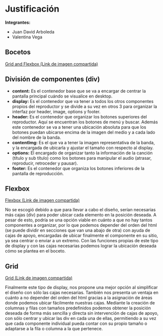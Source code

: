 # Justificación

**Integrantes:**
 - Juan David Arboleda
 - Valentina Vega

## Bocetos

[Grid and Flexbox (Link de imagen compartida)](https://drive.google.com/open?id=1-vorxn-hU_7E2KpZeY8QbEkeFvoBPy-L)
 
## División de componentes (div)

- **content:** Es el contenedor base que se va a encargar de centrar la pantalla principal cuándo se visualice en desktop.
- **display:** Es el contenedor que va tener a todos los otros componentes propios del reproductor y se divide a su vez en otros 3 para organizar la interfaz por header, image, options y footer.
- **header:** Es el contenedor que organizar los botones superiores del reproductor. Aquí se encuentran los botones de menú y buscar. Además este contenedor se va a tener una ubicación absoluta para que los botones puedan ubicarse encima de la imagen del medio y a cada lado del nombre de la banda.
- **contentImg:** Es el que va a tener la imagen representativa de la banda, y la encargada de ubicarla y ajustar el tamaño con respecto al display.
- **options:** El encargado de organizar tanto la información de la canción (título y sub título) como los botones para manipular el audio (atrasar, reproducir, retroceder y pausar). 
- **footer:** Es el contenedor que organiza los botones inferiores de la pantalla de reproducción. 

## Flexbox

[Flexbox (Link de imagen compartida)](https://drive.google.com/open?id=1-sfWH8D86o5SUvKBpeDKLbG-VvURpFYe)

No se escogió debido a que para llevar a cabo el diseño, serían necesarias más cajas (div) para poder ubicar cada elemento en la posición deseada. A pesar de esto, podría se una opción viable en cuánto a que no hay tantos componentes a organizar, por lo que podemos depender del orden del html (se puede dividir en secciones que van una abajo de otra) con ayuda de cajas de apoyo, encargadas de ubicar finalmente el componente en su sitio, ya sea centrar o enviar a un extremo. Con las funciones propias de este tipo de display y con las cajas necesarias podemos lograr la ubicación deseada cómo se plantea en el boceto.

## Grid

[Grid (Link de imagen compartida)](https://drive.google.com/open?id=1-t4z4DPHhuWAWrXI5VO-Kt_iu0eyiH-S)

Finalmente este tipo de display, nos propone una mejor opción al simplificar el diseño con sólo las cajas necesarias. También nos presenta un ventaja en cuánto a no depender del orden del html gracias a la asignación de áreas donde podemos ubicar fácilmente nuestras cajas. Mediante la creación de columnas y filas con tamaños predefinidos podemos obtener la posición deseada de forma más sencilla y directa sin intervención de cajas de apoyo, con sólo centrar y ubicar las div en cada una de ellas, permitiendo a su vez que cada componente individual pueda contar con su propio tamaño o adaptarse a la fila o columna a la que pertenece.
